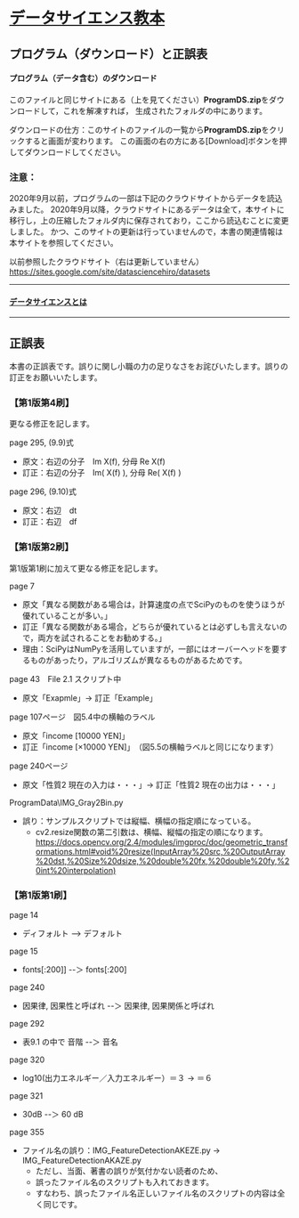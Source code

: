 # [データサイエンス教本](https://www.ohmsha.co.jp/book/9784274222900/)
## プログラム（ダウンロード）と正誤表

#### プログラム（データ含む）のダウンロード
このファイルと同じサイトにある（上を見てください）**ProgramDS.zip**をダウンロードして，これを解凍すれば，
生成されたフォルダの中にあります。

ダウンロードの仕方：このサイトのファイルの一覧から**ProgramDS.zip**をクリックすると画面が変わります。
この画面の右の方にある[Download]ボタンを押してダウンロードしてください。

### 注意：
2020年9月以前，プログラムの一部は下記のクラウドサイトからデータを読込みました。
2020年9月以降，クラウドサイトにあるデータは全て，本サイトに移行し，上の圧縮したフォルダ内に保存されており，ここから読込むことに変更しました。
かつ、このサイトの更新は行っていませんので，本書の関連情報は本サイトを参照してください。

以前参照したクラウドサイト（右は更新していません）　https://sites.google.com/site/datasciencehiro/datasets


-------------------------------------------------------------------------------------
#### [データサイエンスとは](WhatIsDataScience.md)
-------------------------------------------------------------------------------------
## 正誤表
本書の正誤表です。誤りに関し小職の力の足りなさをお詫びいたします。誤りの訂正をお願いいたします。

### 【第1版第4刷】
更なる修正を記します。

page 295, (9.9)式
- 原文：右辺の分子　Im X(f),  分母 Re X(f)
- 訂正：右辺の分子　Im( X(f) ),  分母 Re( X(f) )

page 296, (9.10)式
- 原文：右辺　dt
- 訂正：右辺　df

### 【第1版第2刷】
第1版第1刷に加えて更なる修正を記します。

page 7
- 原文「異なる関数がある場合は，計算速度の点でSciPyのものを使うほうが優れていることが多い。」
- 訂正「異なる関数がある場合，どちらが優れているとは必ずしも言えないので，両方を試されることをお勧めする。」
- 理由：SciPyはNumPyを活用していますが，一部にはオーバーヘッドを要するものがあったり，アルゴリズムが異なるものがあるためです。

page 43　File 2.1 スクリプト中
- 原文「Exapmle」&rarr; 訂正「Example」

page 107ページ　図5.4中の横軸のラベル
- 原文「income [10000 YEN]」
- 訂正「income [×10000 YEN]」　（図5.5の横軸ラベルと同じになります）

page 240ページ
- 原文「性質2 現在の入力は・・・」&rarr; 訂正「性質2 現在の出力は・・・」

ProgramData\IMG_Gray2Bin.py
- 誤り：サンプルスクリプトでは縦幅、横幅の指定順になっている。
    - cv2.resize関数の第二引数は、横幅、縦幅の指定の順になります。
https://docs.opencv.org/2.4/modules/imgproc/doc/geometric_transformations.html#void%20resize(InputArray%20src,%20OutputArray%20dst,%20Size%20dsize,%20double%20fx,%20double%20fy,%20int%20interpolation)


### 【第1版第1刷】

page 14
- ディフォルト  --> デフォルト

page 15
- fonts[:200]] --＞ fonts[:200]

page 240
- 因果律, 因果性と呼ばれ  --＞ 因果律, 因果関係と呼ばれ

page 292
- 表9.1 の中で
     音階 --＞ 音名

page 320
- log10(出力エネルギー／入力エネルギー）＝３ &rarr;  ＝６

page 321
- 30dB --＞ 60 dB

page 355
- ファイル名の誤り：IMG_FeatureDetectionAKEZE.py &rarr; IMG_FeatureDetectionAKAZE.py 
    - ただし、当面、著書の誤りが気付かない読者のため、
    - 誤ったファイル名のスクリプトも入れておきます。
    - すなわち、誤ったファイル名正しいファイル名のスクリプトの内容は全く同じです。
